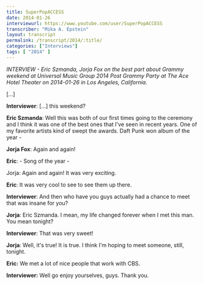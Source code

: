```yaml
---
title: SuperPopACCESS
date: 2014-01-26
interviewurl: https://www.youtube.com/user/SuperPopACCESS
transcriber: "Mika A. Epstein"
layout: transcript
permalink: /transcript/2014/:title/
categories: ["Interviews"]
tags: [ "2014" ]
---
```


*INTERVIEW - Eric Szmanda, Jorja Fox on the best part about Grammy weekend at Universal Music Group 2014 Post Grammy Party at The Ace Hotel Theater on 2014-01-26 in Los Angeles, California.*

[...]

**Interviewer**: [...] this weekend?

**Eric Szmanda**: Well this was both of our first times going to the ceremony and I think it was one of the best ones that I've seen in recent years. One of my favorite artists kind of swept the awards. Daft Punk won album of the year -

**Jorja Fox**: Again and again!

**Eric**: - Song of the year -

Jorja: Again and again! It was very exciting.

**Eric**: It was very cool to see to see them up there.

**Interviewer**: And then who have you guys actually had a chance to meet that was insane for you?

**Jorja**: Eric Szmanda. I mean, my life changed forever when I met this man. You mean tonight?

**Interviewer**: That was very sweet!

**Jorja**: Well, it's true! It is true. I think I'm hoping to meet someone, still, tonight.

**Eric:** We met a lot of nice people that work with CBS.

**Interviewer:** Well go enjoy yourselves, guys. Thank you.
